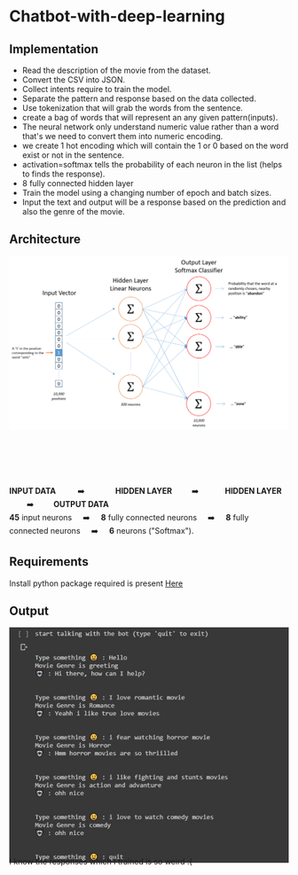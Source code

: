 # Chatbot-with-deep-learning

## Implementation

* Read the description of the movie from the dataset.
* Convert the CSV into JSON.
* Collect intents require to train the model.
* Separate the pattern and response based on the data collected.
* Use tokenization that will grab the words from the sentence.
* create a bag of words that will represent an any given pattern(inputs).
* The neural network only understand numeric value rather than a word that's we need to convert them into numeric encoding.
* we create 1 hot encoding which will contain the 1 or 0 based on the word exist or not in the sentence.
* activation=softmax tells the probability of each neuron in the list (helps to finds the response).
* 8 fully connected hidden layer
* Train the model using a changing number of epoch and batch sizes.
* Input the text and output will be a response based on the prediction and also the genre of the movie.

## Architecture

<div align="center" style="height:400px">
    <a href="https://towardsdatascience.com/word2vec-skip-gram-model-part-1-intuition-78614e4d6e0b"><img src='./assets/2.png'></a>
</div>



**INPUT DATA** &nbsp;&nbsp;&nbsp;&nbsp;&nbsp;&nbsp;&nbsp;&nbsp; :arrow_right: &nbsp;&nbsp;&nbsp;&nbsp;&nbsp;&nbsp;&nbsp;&nbsp;&nbsp;&nbsp;&nbsp;&nbsp; **HIDDEN LAYER** &nbsp;&nbsp;&nbsp;&nbsp;&nbsp;&nbsp;&nbsp;&nbsp;:arrow_right:&nbsp;&nbsp;&nbsp;&nbsp;&nbsp;&nbsp;&nbsp;&nbsp;&nbsp;&nbsp;&nbsp; **HIDDEN LAYER** &nbsp;&nbsp;&nbsp;&nbsp;&nbsp;&nbsp;&nbsp;&nbsp;:arrow_right: &nbsp;&nbsp;&nbsp;&nbsp;&nbsp;&nbsp;&nbsp;&nbsp;**OUTPUT DATA** <br> 
**45** input neurons &nbsp;&nbsp;&nbsp;&nbsp;:arrow_right:&nbsp;&nbsp;&nbsp;&nbsp; **8** fully connected neurons &nbsp;&nbsp;&nbsp;&nbsp;:arrow_right:&nbsp;&nbsp;&nbsp;&nbsp; **8** fully connected neurons &nbsp;&nbsp;&nbsp;&nbsp;:arrow_right: &nbsp;&nbsp;&nbsp;&nbsp;**6** neurons ("Softmax"). 

## Requirements

Install python package required is present [Here](https://gist.github.com/hritik5102/569333e9f89b9377315e33c2d2a7217d)

## Output 

<div align="center" style="height:400px">
    <img src='./assets/3.JPG'>
</div>

I know the responses which I trained is so weird :(
